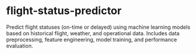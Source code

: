 # flight-status-predictor
Predict flight statuses (on-time or delayed) using machine learning models based on historical flight, weather, and operational data. Includes data preprocessing, feature engineering, model training, and performance evaluation.
